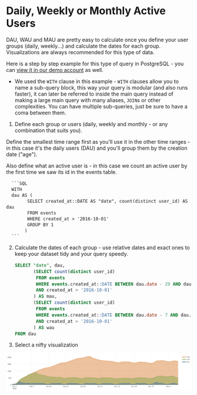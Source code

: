 # Daily, Weekly or Monthly Active Users

DAU, WAU and MAU are pretty easy to calculate once you define your user groups (daily, weekly...) and calculate the dates for each group. Visualizations are always recommended for this type of data.

Here is a step by step example for this type of query in PostgreSQL - you can [view it in our demo account](http://demo.redash.io/queries/3231/source#4315) as well.

  * We used the `WITH` clause in this example - `WITH` clauses allow you to name a sub-query block, this way your query is modular (and also runs faster), it can later be referred to inside the main query instead of making a large main query with many aliases, `JOIN`s  or other complexities. You can have multiple sub-queries, just be sure to have a coma between them.

1. Define each group or users (daily, weekly and monthly - or any combination that suits you).

  Define the smallest time range first as you'll use it in the other time ranges - in this case it's the daily users (DAU) and you'll group them by the creation date ("age").

  Also define what an active user is - in this case we count an active user by the first time we saw its id in the events table.

      ```SQL
      WITH
      dau AS (
            SELECT created_at::DATE AS "date", count(distinct user_id) AS dau
            FROM events
            WHERE created_at > '2016-10-01'
            GROUP BY 1
           )
      ```

2. Calculate the dates of each group - use relative dates and exact ones to keep your dataset tidy and your query speedy.

      ```SQL
      SELECT "date", dau,
             (SELECT count(distinct user_id)
              FROM events
              WHERE events.created_at::DATE BETWEEN dau.date - 29 AND dau.date
              AND created_at > '2016-10-01'
             ) AS mau,
             (SELECT count(distinct user_id)
              FROM events
              WHERE events.created_at::DATE BETWEEN dau.date - 7 AND dau.date
              AND created_at > '2016-10-01'
             ) AS wau
      FROM dau
      ```

3. Select a nifty visualization

![](../assets/visualization_examples/dau_wau_mau.png)

